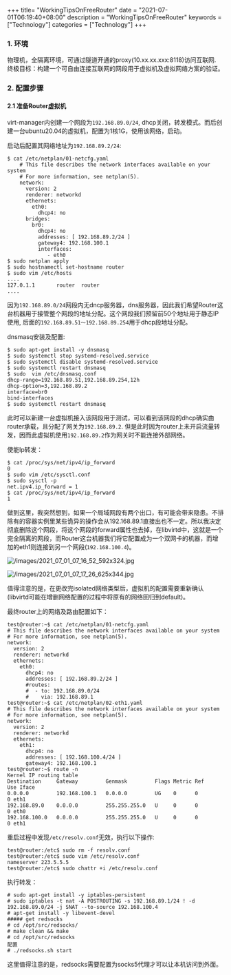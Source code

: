 +++
title= "WorkingTipsOnFreeRouter"
date = "2021-07-01T06:19:40+08:00"
description = "WorkingTipsOnFreeRouter"
keywords = ["Technology"]
categories = ["Technology"]
+++
### 1. 环境
物理机，全隔离环境，可通过隧道开通的proxy(10.xx.xx.xxx:8118)访问互联网.   
终极目标：构建一个可自由连接互联网的网段用于虚拟机及虚拟网络方案的验证。

### 2. 配置步骤
#### 2.1 准备Router虚拟机
virt-manager内创建一个网段为`192.168.89.0/24`, dhcp关闭，转发模式。而后创建一台ubuntu20.04的虚拟机，配置为1核1G，使用该网络，启动。    

启动后配置其网络地址为`192.168.89.2/24`:    

```
$ cat /etc/netplan/01-netcfg.yaml 
    # This file describes the network interfaces available on your system
    # For more information, see netplan(5).
    network:
      version: 2
      renderer: networkd
      ethernets:
        eth0:
          dhcp4: no
      bridges: 
        br0:
          dhcp4: no
          addresses: [ 192.168.89.2/24 ]
          gateway4: 192.168.100.1
          interfaces:
             - eth0
$ sudo netplan apply
$ sudo hostnamectl set-hostname router
$ sudo vim /etc/hosts
....
127.0.1.1       router  router
....
```
因为`192.168.89.0/24`网段内无dncp服务器，dns服务器，因此我们希望Router这台机器用于接管整个网段的地址分配。这个网段我们预留前50个地址用于静态IP使用, 后面的`192.168.89.51～192.168.89.254`用于dhcp段地址分配。    

dnsmasq安装及配置:    

```
$ sudo apt-get install -y dnsmasq
$ sudo systemctl stop systemd-resolved.service
$ sudo systemctl disable systemd-resolved.service
$ sudo systemctl restart dnsmasq
$ sudo  vim /etc/dnsmasq.conf
dhcp-range=192.168.89.51,192.168.89.254,12h
dhcp-option=3,192.168.89.2
interface=br0
bind-interfaces
$ sudo systemctl restart dnsmasq
```
此时可以新建一台虚拟机接入该网段用于测试，可以看到该网段的dhcp确实由router承载，且分配了网关为`192.168.89.2`. 但是此时因为router上未开启流量转发，因而此虚拟机使用`192.168.89.2`作为网关时不能连接外部网络。   

使能Ip转发：    

```
$ cat /proc/sys/net/ipv4/ip_forward
0
$ sudo vim /etc/sysctl.conf 
$ sudo sysctl -p
net.ipv4.ip_forward = 1
$ cat /proc/sys/net/ipv4/ip_forward
1
```
做到这里，我突然想到，如果一个局域网段有两个出口，有可能会带来隐患。不排除有的容器实例里某些诡异的操作会从192.168.89.1直接出也不一定。所以我决定彻底删除这个网段，将这个网段的forward属性也去掉，在libvirtd中，这就是一个完全隔离的网段，而Router这台机器我们将它配置成为一个双网卡的机器，而增加的eth1则连接到另一个网段(`192.168.100.4`)。    

![/images/2021_07_01_07_16_52_592x324.jpg](/images/2021_07_01_07_16_52_592x324.jpg)

![/images/2021_07_01_07_17_26_625x344.jpg](/images/2021_07_01_07_17_26_625x344.jpg)

值得注意的是，在更改完isolated网络类型后，虚拟机的配置需要重新确认(libvirtd可能在增删网络配置的过程中将原有的网络回归到default)。    

最终router上的网络及路由配置如下：   

```
test@router:~$ cat /etc/netplan/01-netcfg.yaml 
# This file describes the network interfaces available on your system
# For more information, see netplan(5).
network:
  version: 2
  renderer: networkd
  ethernets:
    eth0:
      dhcp4: no
      addresses: [ 192.168.89.2/24 ]
      #routes:
      #  - to: 192.168.89.0/24
      #    via: 192.168.89.1
test@router:~$ cat /etc/netplan/02-eth1.yaml 
# This file describes the network interfaces available on your system
# For more information, see netplan(5).
network:
  version: 2
  renderer: networkd
  ethernets:
    eth1:
      dhcp4: no
      addresses: [ 192.168.100.4/24 ]
      gateway4: 192.168.100.1
test@router:~$ route -n
Kernel IP routing table
Destination     Gateway         Genmask         Flags Metric Ref    Use Iface
0.0.0.0         192.168.100.1   0.0.0.0         UG    0      0        0 eth1
192.168.89.0    0.0.0.0         255.255.255.0   U     0      0        0 eth0
192.168.100.0   0.0.0.0         255.255.255.0   U     0      0        0 eth1
```
重启过程中发现`/etc/resolv.conf`无效，执行以下操作:    

```
test@router:/etc$ sudo rm -f resolv.conf 
test@router:/etc$ sudo vim /etc/resolv.conf
nameserver 223.5.5.5
test@router:/etc$ sudo chattr +i /etc/resolv.conf 
```
执行转发：    

```
# sudo apt-get install -y iptables-persistent
# sudo iptables -t nat -A POSTROUTING -s 192.168.89.1/24 ! -d 192.168.89.0/24 -j SNAT --to-source 192.168.100.4
# apt-get install -y libevent-devel
##### get redsocks
# cd /opt/src/redsocks/
# make clean && make
# cd /opt/src/redsocks
配置
# ./redsocks.sh start
```
这里值得注意的是，redsocks需要配置为socks5代理才可以让本机访问到外面。    
